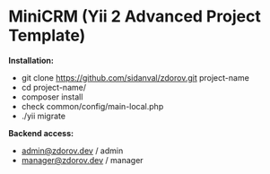 MiniCRM (Yii 2 Advanced Project Template)
===============================

**Installation:**
 * git clone https://github.com/sidanval/zdorov.git project-name
 * cd project-name/
 * composer install
 * check common/config/main-local.php
 * ./yii migrate
 
 
**Backend access:**
 * admin@zdorov.dev / admin
 * manager@zdorov.dev / manager